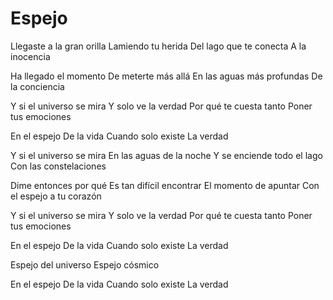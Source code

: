 # Espejo

Llegaste a la gran orilla
Lamiendo tu herida
Del lago que te conecta
A la inocencia

Ha llegado el momento
De meterte más allá
En las aguas más profundas
De la conciencia

Y si el universo se mira
Y solo ve la verdad
Por qué te cuesta tanto
Poner tus emociones

En el espejo
De la vida
Cuando solo existe
La verdad

Y si el universo se mira
En las aguas de la noche
Y se enciende todo el lago
Con las constelaciones

Dime entonces por qué
Es tan difícil encontrar
El momento de apuntar
Con el espejo a tu corazón

Y si el universo se mira
Y solo ve la verdad
Por qué te cuesta tanto
Poner tus emociones

En el espejo
De la vida
Cuando solo existe
La verdad

Espejo del universo
Espejo cósmico

En el espejo
De la vida
Cuando solo existe
La verdad
